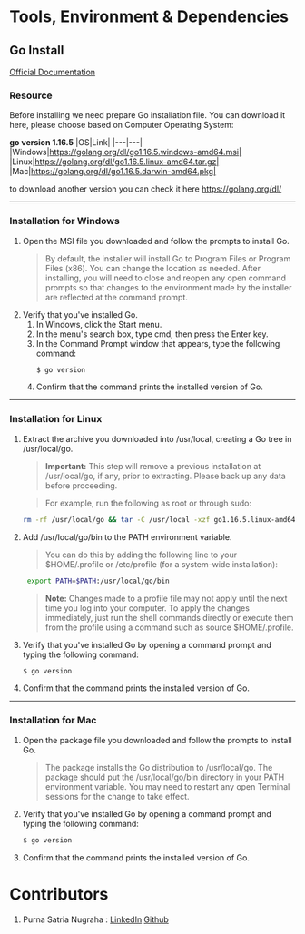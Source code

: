 # Tools, Environment & Dependencies

## Go Install
[Official Documentation](https://golang.org/doc/install)

### Resource
Before installing we need prepare Go installation file. You can download it here, please choose based on Computer Operating System:

**go version 1.16.5**
|OS|Link|
|---|---|
|Windows|https://golang.org/dl/go1.16.5.windows-amd64.msi|
|Linux|https://golang.org/dl/go1.16.5.linux-amd64.tar.gz|
|Mac|https://golang.org/dl/go1.16.5.darwin-amd64.pkg|

to download another version you can check it here https://golang.org/dl/

---

### Installation for Windows
1. Open the MSI file you downloaded and follow the prompts to install Go. 
   > By default, the installer will install Go to Program Files or Program Files (x86). You can change the location as needed. After installing, you will need to close and reopen any open command prompts so that changes to the environment made by the installer are reflected at the command prompt. 
2. Verify that you've installed Go. 
   1. In Windows, click the Start menu. 
   2. In the menu's search box, type cmd, then press the Enter key. 
   3. In the Command Prompt window that appears, type the following command:
        ```sh
        $ go version
        ```
   4. Confirm that the command prints the installed version of Go.
   
---

### Installation for Linux
1. Extract the archive you downloaded into /usr/local, creating a Go tree in /usr/local/go. 
   >  **Important:** This step will remove a previous installation at /usr/local/go, if any, prior to extracting. Please back up any data before proceeding.

   > For example, run the following as root or through sudo: 
   ```sh
   rm -rf /usr/local/go && tar -C /usr/local -xzf go1.16.5.linux-amd64.tar.gz
   ```
2. Add /usr/local/go/bin to the PATH environment variable.
   > You can do this by adding the following line to your $HOME/.profile or /etc/profile (for a system-wide installation): 
   ```sh
    export PATH=$PATH:/usr/local/go/bin
   ```
   > **Note:** Changes made to a profile file may not apply until the next time you log into your computer. To apply the changes immediately, just run the shell commands directly or execute them from the profile using a command such as source $HOME/.profile. 
3. Verify that you've installed Go by opening a command prompt and typing the following command: 
   ```sh
   $ go version
   ```
4. Confirm that the command prints the installed version of Go.
   
----

### Installation for Mac
1.  Open the package file you downloaded and follow the prompts to install Go. 
    > The package installs the Go distribution to /usr/local/go. The package should put the /usr/local/go/bin directory in your PATH environment variable. You may need to restart any open Terminal sessions for the change to take effect. 
2.   Verify that you've installed Go by opening a command prompt and typing the following command: 
        ```sh
        $ go version
        ```
3.   Confirm that the command prints the installed version of Go.


# Contributors

1. Purna Satria Nugraha : [LinkedIn](www.linkedin.com/in/purnasatria) [Github](https://github.com/repoerna)
